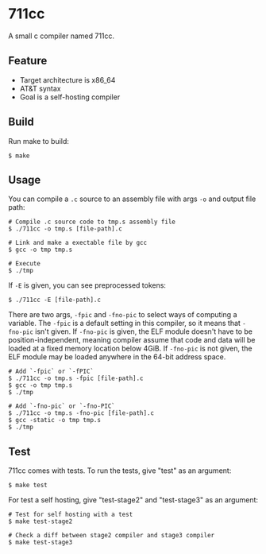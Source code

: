 # 711cc
A small c compiler named 711cc.

## Feature

- Target architecture is x86_64
- AT&T syntax
- Goal is a self-hosting compiler

## Build

Run make to build:

```shell
$ make
```

## Usage
You can compile a `.c` source to an assembly file with args `-o` and output file path:

```shell
# Compile .c source code to tmp.s assembly file
$ ./711cc -o tmp.s [file-path].c

# Link and make a exectable file by gcc
$ gcc -o tmp tmp.s

# Execute
$ ./tmp
```

If `-E` is given, you can see preprocessed tokens:

```shell
$ ./711cc -E [file-path].c
```

There are two args, `-fpic` and `-fno-pic` to select ways of computing a variable. The `-fpic` is a default setting in this compiler, so it means that `-fno-pic` isn't given. If `-fno-pic` is given, the ELF module doesn't have to be position-independent, meaning compiler assume that code and data will be loaded at a fixed memory location below 4GiB. If `-fno-pic` is not given, the ELF module may be loaded anywhere in the 64-bit address space.

```shell
# Add `-fpic` or `-fPIC`
$ ./711cc -o tmp.s -fpic [file-path].c
$ gcc -o tmp tmp.s
$ ./tmp

# Add `-fno-pic` or `-fno-PIC`
$ ./711cc -o tmp.s -fno-pic [file-path].c
$ gcc -static -o tmp tmp.s
$ ./tmp
```

## Test

711cc comes with tests. To run the tests, give "test" as an argument:

```shell
$ make test
```

For test a self hosting, give "test-stage2" and "test-stage3" as an argument:

```shell
# Test for self hosting with a test
$ make test-stage2

# Check a diff between stage2 compiler and stage3 compiler
$ make test-stage3
```
